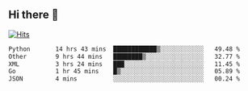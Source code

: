 ## Hi there 👋

<!--
**alihaqberdi/alihaqberdi** is a ✨ _special_ ✨ repository because its `README.md` (this file) appears on your GitHub profile.

Here are some ideas to get you started:

- 🔭 I’m currently working on ...
- 🌱 I’m currently learning ...
- 👯 I’m looking to collaborate on ...
- 🤔 I’m looking for help with ...
- 💬 Ask me about ...
- 📫 How to reach me: ...
- 😄 Pronouns: ...
- ⚡ Fun fact: ...
-->

[![Hits](https://hits.sh/github.com/alihaqberdi.svg)](https://hits.sh/github.com/alihaqberdi/)

<!--START_SECTION:waka-->

```txt
Python       14 hrs 43 mins  ████████████▒░░░░░░░░░░░░   49.48 %
Other        9 hrs 44 mins   ████████▒░░░░░░░░░░░░░░░░   32.77 %
XML          3 hrs 24 mins   ███░░░░░░░░░░░░░░░░░░░░░░   11.45 %
Go           1 hr 45 mins    █▒░░░░░░░░░░░░░░░░░░░░░░░   05.89 %
JSON         4 mins          ░░░░░░░░░░░░░░░░░░░░░░░░░   00.24 %
```

<!--END_SECTION:waka-->
